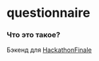 # questionnaire

### Что это такое?
Бэкенд для [HackathonFinale](https://github.com/A-l-i-s-a/HackathonFinale)
